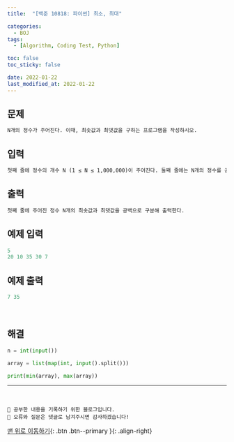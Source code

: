 ```yaml
---
title:  "[백준 10818: 파이썬] 최소, 최대" 

categories:
  - BOJ
tags:
  - [Algorithm, Coding Test, Python]

toc: false
toc_sticky: false

date: 2022-01-22
last_modified_at: 2022-01-22
---
```


## 문제
```html
N개의 정수가 주어진다. 이때, 최솟값과 최댓값을 구하는 프로그램을 작성하시오.
```

## 입력  
```html
첫째 줄에 정수의 개수 N (1 ≤ N ≤ 1,000,000)이 주어진다. 둘째 줄에는 N개의 정수를 공백으로 구분해서 주어진다. 모든 정수는 -1,000,000보다 크거나 같고, 1,000,000보다 작거나 같은 정수이다.
```

## 출력 
```html 
첫째 줄에 주어진 정수 N개의 최솟값과 최댓값을 공백으로 구분해 출력한다.
```

## 예제 입력  
```python
5
20 10 35 30 7
```

## 예제 출력  
```python
7 35
```

<br>

## 해결

```python
n = int(input())

array = list(map(int, input().split()))

print(min(array), max(array))
```



***
<br>

    💾 공부한 내용을 기록하기 위한 블로그입니다.
    📄 오류와 질문은 댓글로 남겨주시면 감사하겠습니다!

[맨 위로 이동하기](#){: .btn .btn--primary }{: .align-right}